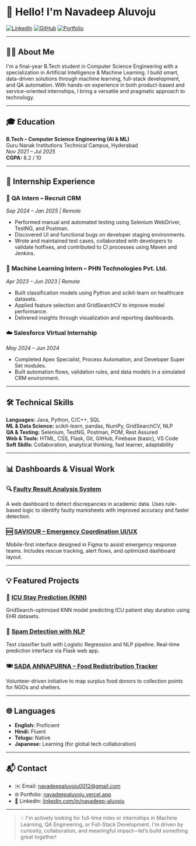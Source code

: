 # 👋 Hello! I'm Navadeep Aluvoju

[![LinkedIn](https://img.shields.io/badge/LinkedIn-Connect-blue?logo=linkedin)](https://linkedin.com/in/navadeep-aluvoju)
[![GitHub](https://img.shields.io/badge/GitHub-Follow-black?logo=github)](https://github.com/navadeepaluvoju)
[![Portfolio](https://img.shields.io/badge/Portfolio-View-informational)](https://navadeepaluvoju.vercel.app)

---

## 👨‍💻 About Me

I'm a final-year B.Tech student in Computer Science Engineering with a specialization in Artificial Intelligence & Machine Learning. I build smart, data-driven solutions through machine learning, full-stack development, and QA automation. With hands-on experience in both product-based and service-oriented internships, I bring a versatile and pragmatic approach to technology.

---

## 🎓 Education

**B.Tech – Computer Science Engineering (AI & ML)**  
Guru Nanak Institutions Technical Campus, Hyderabad  
_Nov 2021 – Jul 2025_  
**CGPA:** 8.2 / 10

---

## 💼 Internship Experience

### 🧪 **QA Intern – Recruit CRM**  
_Sep 2024 – Jan 2025 | Remote_  
- Performed manual and automated testing using Selenium WebDriver, TestNG, and Postman.  
- Discovered UI and functional bugs on developer staging environments.  
- Wrote and maintained test cases, collaborated with developers to validate hotfixes, and contributed to CI processes using Maven and Jenkins.

### 🧠 **Machine Learning Intern – PHN Technologies Pvt. Ltd.**  
_Apr 2023 – Jun 2023 | Remote_  
- Built classification models using Python and scikit-learn on healthcare datasets.  
- Applied feature selection and GridSearchCV to improve model performance.  
- Delivered insights through visualization and reporting dashboards.

### ☁️ **Salesforce Virtual Internship**  
_May 2024 – Jun 2024_  
- Completed Apex Specialist, Process Automation, and Developer Super Set modules.  
- Built automation flows, validation rules, and data models in a simulated CRM environment.

---

## 🛠 Technical Skills

**Languages:** Java, Python, C/C++, SQL  
**ML & Data Science:** scikit-learn, pandas, NumPy, GridSearchCV, NLP  
**QA & Testing:** Selenium, TestNG, Postman, POM, Rest Assured  
**Web & Tools:** HTML, CSS, Flask, Git, GitHub, Firebase (basic), VS Code  
**Soft Skills:** Collaboration, analytical thinking, fast learner, adaptability

---

## 📊 Dashboards & Visual Work

### 🔍 [Faulty Result Analysis System](https://gnitcexams.vercel.app/)
A web dashboard to detect discrepancies in academic data. Uses rule-based logic to identify faulty marksheets with improved accuracy and faster detection.

### 🆘 [SAVIOUR – Emergency Coordination UI/UX](https://www.figma.com/proto/n624uq7PPue67Oor9tRTGN/saviour1)
Mobile-first interface designed in Figma to assist emergency response teams. Includes rescue tracking, alert flows, and optimized dashboard layout.

---

## 💡 Featured Projects

### 🧠 [ICU Stay Prediction (KNN)](https://github.com/Navadeepaluvoju/PREDICTING-HOSPITAL-STAY-LENGTH-USING-KNN-REGRESSOR-OPTIMIZED-WITH-GRID-SEARCH-CV)
GridSearch-optimized KNN model predicting ICU patient stay duration using EHR datasets.

### 💬 [Spam Detection with NLP](https://github.com/Navadeepaluvoju/Applying-ML-to-Identify-Malicious-Behavior)
Text classifier built with Logistic Regression and NLP pipeline. Real-time prediction interface via Flask web app.

### 🍽️ [SADA ANNAPURNA – Food Redistribution Tracker](https://sadaannapurna.wordpress.com)
Volunteer-driven initiative to map surplus food donors to collection points for NGOs and shelters.

---

## 🌐 Languages

- **English:** Proficient  
- **Hindi:** Fluent  
- **Telugu:** Native  
- **Japanese:** Learning (for global tech collaboration)

---

## 📬 Contact

- ✉️ Email: navadeepaluvoju0012@gmail.com  
- 🌐 Portfolio: [navadeepaluvoju.vercel.app](https://navadeepaluvoju.vercel.app)  
- 🔗 LinkedIn: [linkedin.com/in/navadeep-aluvoju](https://linkedin.com/in/navadeep-aluvoju)

---

> 💡 I'm actively looking for full-time roles or internships in Machine Learning, QA Engineering, or Full-Stack Development. I'm driven by curiosity, collaboration, and meaningful impact—let’s build something great together!
